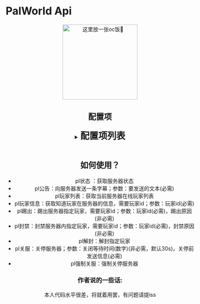 <!-- markdownlint-disable MD033 MD036 MD041 -->
# PalWorld Api

<p align="center">
  <a href="https://huanxinbot.com/"><img src="https://raw.githubusercontent.com/huanxin996/nonebot_plugin_hx-yinying/main/.venv/hx_img.png" width="200" height="200" alt="这里放一张oc饭🤤"></a>
</p>

<div align="center">

## 配置项

<details>
  <summary><b style="font-size: 1.5rem">配置项列表</b></summary>

### palworld_host_port

- 类型：`str`
- 默认值：`127.0.0.1:8211`
- 说明：幻兽帕鲁的主机+开放的restapi的端口
- 重要：必填

### palworld_user

- 类型：`str`
- 默认值：`Admin`
- 说明：你的服务器管理密码
- 重要：必填

### palworld_token

- 类型：`str or int`
- 默认值：`your_token_here`
- 说明：你的服务器管理密码
- 重要：必填

</details>
<br>

## 如何使用？

- pl状态 ：获取服务器状态
- pl公告：向服务器发送一条字幕；参数：要发送的文本(必需)
- pl玩家列表：获取当前服务器在线玩家列表
- pl玩家信息：获取知道玩家在服务器的信息，需要玩家id；参数：玩家id(必需)
- pl踢出：踢出服务器指定玩家，需要玩家id；参数：玩家id(必需)，踢出原因(非必需)
- pl封禁：封禁服务器内指定玩家，需要玩家id；参数：玩家id(必需)，封禁原因(非必需)
- pl解封：解封指定玩家
- pl关服：关停服务器；参数：关闭等待时间(数字)(非必需，默认30s)，关停前发送信息(必需)
- pl强制关服：强制关停服务器

### 作者说的一些话: 

本人代码水平很差，将就着用罢，有问题请提iss

